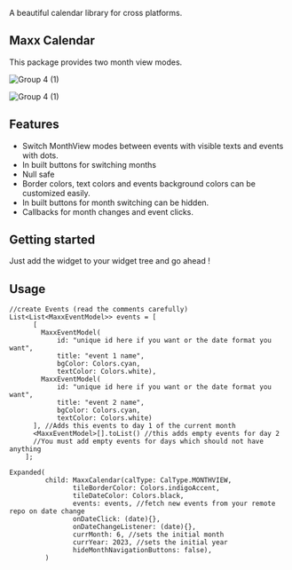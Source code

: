 A beautiful calendar library for cross platforms.

## Maxx Calendar

This package provides two month view modes.

![Group 4 (1)](https://user-images.githubusercontent.com/64951609/247869785-47fa9aa8-c91a-420a-bebc-b00ae5082cc8.png)

![Group 4 (1)](https://github.com/maxx2478/max_calendar_library_flutter/assets/64951609/47fa9aa8-c91a-420a-bebc-b00ae5082cc8)


## Features

- Switch MonthView modes between events with visible texts and events with dots.
- In built buttons for switching months
- Null safe
- Border colors, text colors and events background colors can be customized easily.
- In built buttons for month switching can be hidden.
- Callbacks for month changes and event clicks.

## Getting started

Just add the widget to your widget tree and go ahead !

## Usage

```
//create Events (read the comments carefully)
List<List<MaxxEventModel>> events = [
      [
        MaxxEventModel(
            id: "unique id here if you want or the date format you want",
            title: "event 1 name",
            bgColor: Colors.cyan,
            textColor: Colors.white),
        MaxxEventModel(
            id: "unique id here if you want or the date format you want",
            title: "event 2 name",
            bgColor: Colors.cyan,
            textColor: Colors.white)
      ], //Adds this events to day 1 of the current month
      <MaxxEventModel>[].toList() //this adds empty events for day 2
      //You must add empty events for days which should not have anything
    ];

Expanded(
         child: MaxxCalendar(calType: CalType.MONTHVIEW,
                tileBorderColor: Colors.indigoAccent,
                tileDateColor: Colors.black,
                events: events, //fetch new events from your remote repo on date change
                onDateClick: (date){},
                onDateChangeListener: (date){},
                currMonth: 6, //sets the initial month
                currYear: 2023, //sets the initial year
                hideMonthNavigationButtons: false),
         )
```



